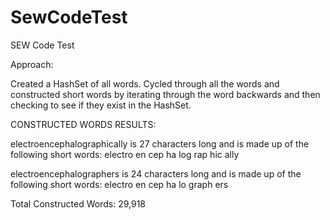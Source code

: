 # SewCodeTest
SEW Code Test

Approach:

Created a HashSet of all words.
Cycled through all the words and constructed short words by iterating through the word backwards and then checking to see if they exist in the HashSet.

CONSTRUCTED WORDS RESULTS:

electroencephalographically is 27 characters long and is made up of the following short words:
        electro
        en
        cep
        ha
        log
        rap
        hic
        ally

electroencephalographers is 24 characters long and is made up of the following short words:
        electro
        en
        cep
        ha
        lo
        graph
        ers

Total Constructed Words: 29,918

